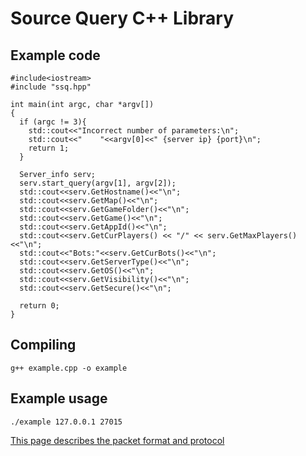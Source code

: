 # Source Query C++ Library

## Example code
```
#include<iostream>
#include "ssq.hpp"

int main(int argc, char *argv[])
{
  if (argc != 3){
    std::cout<<"Incorrect number of parameters:\n";
    std::cout<<"    "<<argv[0]<<" {server ip} {port}\n";
    return 1;
  }

  Server_info serv;
  serv.start_query(argv[1], argv[2]);
  std::cout<<serv.GetHostname()<<"\n";
  std::cout<<serv.GetMap()<<"\n";
  std::cout<<serv.GetGameFolder()<<"\n";
  std::cout<<serv.GetGame()<<"\n";
  std::cout<<serv.GetAppId()<<"\n";
  std::cout<<serv.GetCurPlayers() << "/" << serv.GetMaxPlayers()<<"\n";
  std::cout<<"Bots:"<<serv.GetCurBots()<<"\n";
  std::cout<<serv.GetServerType()<<"\n";
  std::cout<<serv.GetOS()<<"\n";
  std::cout<<serv.GetVisibility()<<"\n";
  std::cout<<serv.GetSecure()<<"\n";

  return 0;
}
```
## Compiling
```
g++ example.cpp -o example
```
## Example usage
```
./example 127.0.0.1 27015
```

[This page describes the packet format and protocol](https://developer.valvesoftware.com/wiki/Server_queries)

